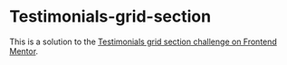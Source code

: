 # Testimonials-grid-section
This is a solution to the [Testimonials grid section challenge on Frontend Mentor](https://www.frontendmentor.io/profile/ManikMaity).
